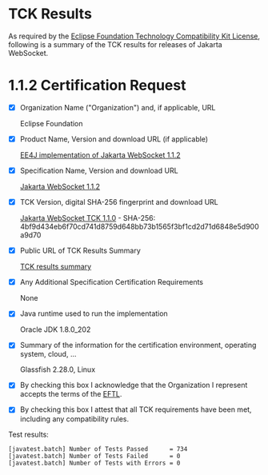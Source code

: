 TCK Results
===========

As required by the
[Eclipse Foundation Technology Compatibility Kit License](https://www.eclipse.org/legal/tck.php),
following is a summary of the TCK results for releases of Jakarta WebSocket.

# 1.1.2 Certification Request

- [x] Organization Name ("Organization") and, if applicable, URL

  Eclipse Foundation

- [x] Product Name, Version and download URL (if applicable)

  [EE4J implementation of Jakarta WebSocket 1.1.2](index.html)

- [x] Specification Name, Version and download URL

  [Jakarta WebSocket 1.1.2](https://jakarta.ee/specifications/websocket/1.1/)

- [x] TCK Version, digital SHA-256 fingerprint and download URL

  [Jakarta WebSocket TCK 1.1.0](http://download.eclipse.org/ee4j/jakartaee-tck/jakartaee8-eftl/promoted/eclipse-websocket-tck-1.1.0.zip) - SHA-256: 4bf9d434eb6f70cd741d8759d648bb73b1565f3bf1cd2d71d6848e5d900a9d70

- [x] Public URL of TCK Results Summary

  [TCK results summary](TCK-Results.md)

- [x] Any Additional Specification Certification Requirements

  None

- [x] Java runtime used to run the implementation

  Oracle JDK 1.8.0_202

- [x] Summary of the information for the certification environment, operating system, cloud, ...

  Glassfish 2.28.0, Linux

- [x] By checking this box I acknowledge that the Organization I represent accepts the terms of the [EFTL](https://www.eclipse.org/legal/tck.php).
- [x] By checking this box I attest that all TCK requirements have been met, including any compatibility rules.

Test results:

```
[javatest.batch] Number of Tests Passed      = 734
[javatest.batch] Number of Tests Failed      = 0
[javatest.batch] Number of Tests with Errors = 0
```
